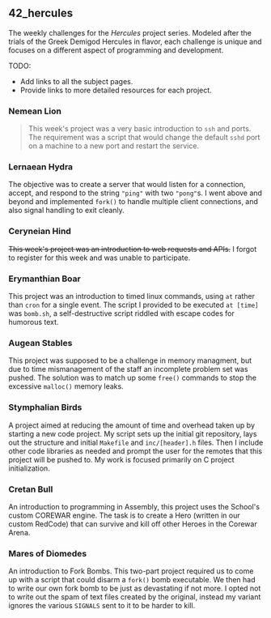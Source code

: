 ## 42_hercules
The weekly challenges for the *Hercules* project series.
Modeled after the trials of the Greek Demigod Hercules in flavor, each challenge is unique and focuses on a different aspect of programming and development.

TODO:
  - Add links to all the subject pages.
  - Provide links to more detailed resources for each project.

### Nemean Lion
> This week's project was a very basic introduction to `ssh` and ports.
> The requirement was a script that would change the default `sshd` port on a machine to a new port and restart the service.


### Lernaean Hydra
The objective was to create a server that would listen for a connection, accept, and respond to the string `"ping"` with two `"pong"`s.
I went above and beyond and implemented `fork()` to handle multiple client connections, and also signal handling to exit cleanly.

### Ceryneian Hind
~~This week's project was an introduction to web requests and APIs.~~
I forgot to register for this week and was unable to participate.

### Erymanthian Boar
This project was an introduction to timed linux commands, using `at` rather than `cron` for a single event.
The script I provided to be executed `at [time]` was `bomb.sh`, a self-destructive script riddled with escape codes for humorous text.

### Augean Stables
This project was supposed to be a challenge in memory managment, but due to time mismanagement of the staff an incomplete problem set was pushed.
The solution was to match up some `free()` commands to stop the excessive `malloc()` memory leaks.

### Stymphalian Birds
A project aimed at reducing the amount of time and overhead taken up by starting a new code project.
My script sets up the initial git repository, lays out the structure and initial `Makefile` and `inc/[header].h` files.
Then I include other code libraries as needed and prompt the user for the remotes that this project will be pushed to.
My work is focused primarily on C project initialization.

### Cretan Bull
An introduction to programming in Assembly, this project uses the School's custom COREWAR engine.
The task is to create a Hero (written in our custom RedCode) that can survive and kill off other Heroes in the Corewar Arena.

### Mares of Diomedes
An introduction to Fork Bombs.
This two-part project required us to come up with a script that could disarm a `fork()` bomb executable.
We then had to write our own fork bomb to be just as devastating if not more.
I opted not to write out the spam of text files created by the original, instead my variant ignores the various `SIGNALS` sent to it to be harder to kill.
